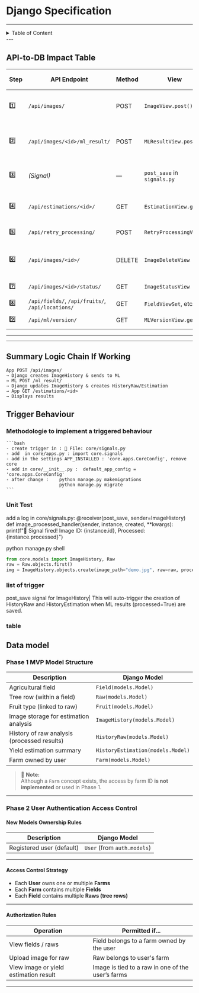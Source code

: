 # Django Specification
---
<details>
<summary>Table of Content</summary>

<!-- TOC -->
- [Django Specification](#django-specification)
  - [API-to-DB Impact Table](#api-to-db-impact-table)
  - [Summary Logic Chain If Working](#summary-logic-chain-if-working)
  - [Trigger Behaviour](#trigger-behaviour)
    - [Methodologie to implement a triggered behaviour](#methodologie-to-implement-a-triggered-behaviour)
    - [Unit Test](#unit-test)
    - [list of trigger](#list-of-trigger)
    - [table](#table)
  - [Data model](#data-model)
    - [**Phase 1 MVP Model Structure**](#phase-1-mvp-model-structure)
    - [**Phase 2 User Authentication Access Control**](#phase-2-user-authentication-access-control)
<!-- TOC END -->
 
</details>
---
 


## API-to-DB Impact Table


| Step | API Endpoint | Method | View | DB Impact | Consequence After Request | ➡️ Triggers Step |
|------|--------------|--------|------|-----------|----------------------------|------------------|
| 1️⃣ | `/api/images/` | POST | `ImageView.post()` | ✅ Creates `ImageHistory`<br>🖼️ Saves image to storage | 🔁 Sends image to ML (`/process-image/`) | ⏩ Step 2️⃣ |
| 2️⃣ | `/api/images/<id>/ml_result/` | POST | `MLResultView.post()` | 🔄 Updates `ImageHistory`:<br>• `nb_fruit`, `confidence_score`, `processed = True` | 🧠 Triggers signal: `post_save(ImageHistory)` | ⏩ Step 3️⃣ |
| 3️⃣ | *(Signal)* | — | `post_save` in `signals.py` | ✅ Creates:<br>• `HistoryRaw`<br>• `HistoryEstimation` | 💾 Saves estimation (calculated from raw & fruit) | ⏩ Step 4️⃣ |
| 4️⃣ | `/api/estimations/<id>/` | GET | `EstimationView.get()` | ❌ No DB write | 📤 Returns `plant_fruit`, `plant_kg`, `raw_kg`, `confidence_score` | 🔚 Final user-visible result |
| 5️⃣ | `/api/retry_processing/` | POST | `RetryProcessingView` | ❌ No DB write | 🔁 Re-sends existing image to ML | ⏩ Step 2️⃣ again |
| 6️⃣ | `/api/images/<id>/` | DELETE | `ImageDeleteView` | 🗑 Deletes `ImageHistory`<br>🖼 Deletes file from storage | ⚠️ History data not deleted | 🔚 Clean-up |
| 7️⃣ | `/api/images/<id>/status/` | GET | `ImageStatusView` | ❌ No DB write | 📤 Returns `processed: true/false` | 🔚 Polling mechanism |
| 8️⃣ | `/api/fields/`, `/api/fruits/`, `/api/locations/` | GET | `FieldViewSet`, etc. | ❌ No DB write | 📤 Returns static data | 🔚 App init |
| 9️⃣ | `/api/ml/version/` | GET | `MLVersionView.get()` | ❌ No DB write | ✅ Confirms ML is online (or not) | 🔚 Dev check only |

---


---

## Summary Logic Chain If Working

```
App POST /api/images/ 
→ Django creates ImageHistory & sends to ML 
→ ML POST /ml_result/ 
→ Django updates ImageHistory & creates HistoryRaw/Estimation 
→ App GET /estimations/<id> 
→ Displays results
```

 
## Trigger Behaviour



### Methodologie to implement a triggered behaviour
    ```bash
    - create trigger in : 📁 File: core/signals.py 
    - add  in core/apps.py : import core.signals   
    - add in the settings APP_INSTALLED : 'core.apps.CoreConfig', remove core
    - add in core/__init__.py :  default_app_config = 'core.apps.CoreConfig'
    - after change :    python manage.py makemigrations
                        python manage.py migrate
    ```

### Unit Test
add a log in core/signals.py:
@receiver(post_save, sender=ImageHistory)
def image_processed_handler(sender, instance, created, **kwargs):
    print(f"🔔 Signal fired! Image ID: {instance.id}, Processed: {instance.processed}")


python manage.py shell
```python 
from core.models import ImageHistory, Raw
raw = Raw.objects.first()
img = ImageHistory.objects.create(image_path="demo.jpg", raw=raw, processed=True)
```

### list of trigger
post_save signal for ImageHistory| This will auto-trigger the creation of HistoryRaw and HistoryEstimation when ML results (processed=True) are saved.




### table
 



## Data model

### **Phase 1 MVP Model Structure**

| Description                                  | Django Model                  |
|----------------------------------------------|-------------------------------|
| Agricultural field                           | `Field(models.Model)`         |
| Tree row (within a field)                    | `Raw(models.Model)`           |
| Fruit type (linked to raw)                   | `Fruit(models.Model)`         |
| Image storage for estimation analysis        | `ImageHistory(models.Model)`  |
| History of raw analysis (processed results)  | `HistoryRaw(models.Model)`    |
| Yield estimation summary                     | `HistoryEstimation(models.Model)` |
| Farm owned by user                           | `Farm(models.Model)`       |

> 🔸 **Note:**  
Although a `Farm` concept exists, the access by farm ID **is not implemented** or used in Phase 1.

---

### **Phase 2 User Authentication Access Control**

#### **New Models Ownership Rules**

| Description               | Django Model               |
|---------------------------|----------------------------|
| Registered user (default) | `User` (from `auth.models`)|

---

#### **Access Control Strategy**

- Each **User** owns one or multiple **Farms**
- Each **Farm** contains multiple **Fields**
- Each **Field** contains multiple **Raws (tree rows)**

---

#### **Authorization Rules**

| Operation                             | Permitted if...                                    |
|---------------------------------------|----------------------------------------------------|
| View fields / raws                    | Field belongs to a farm owned by the user          |
| Upload image for raw                  | Raw belongs to user's farm                         |
| View image or yield estimation result | Image is tied to a raw in one of the user’s farms  |

---